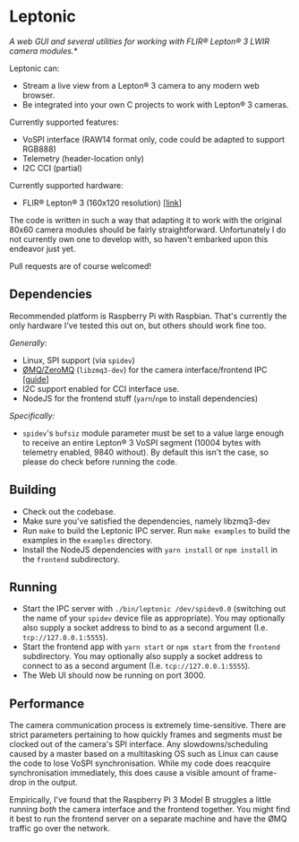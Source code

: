 # Leptonic

*A web GUI and several utilities for working with FLIR® Lepton® 3 LWIR camera modules.**

Leptonic can:

* Stream a live view from a Lepton® 3 camera to any modern web browser.
* Be integrated into your own C projects to work with Lepton® 3 cameras.

Currently supported features:

* VoSPI interface (RAW14 format only, code could be adapted to support RGB888)
* Telemetry (header-location only)
* I2C CCI (partial)

Currently supported hardware:

* FLIR® Lepton® 3 (160x120 resolution) [[link](http://www.flir.com/uploadedFiles/OEM/Products/LWIR-Cameras/Lepton/Lepton-3-Engineering-Datasheet.pdf)]

The code is written in such a way that adapting it to work with the original 80x60 camera modules should be fairly straightforward. Unfortunately I do not currently own one to develop with, so haven't embarked upon this endeavor just yet.

Pull requests are of course welcomed!

## Dependencies

Recommended platform is Raspberry Pi with Raspbian. That's currently the only hardware I've tested this out on, but others should work fine too.

_Generally:_

* Linux, SPI support (via `spidev`)
* [ØMQ/ZeroMQ](http://zeromq.org/) (`libzmq3-dev`) for the camera interface/frontend IPC [[guide](http://zeromq.org/intro:get-the-software)]
* I2C support enabled for CCI interface use.
* NodeJS for the frontend stuff (`yarn`/`npm` to install dependencies)

_Specifically:_

* `spidev`'s `bufsiz` module parameter must be set to a value large enough to receive an entire Lepton® 3 VoSPI segment (10004 bytes with telemetry enabled, 9840 without). By default this isn't the case, so please do check before running the code.

## Building

* Check out the codebase.
* Make sure you've satisfied the dependencies, namely libzmq3-dev
* Run `make` to build the Leptonic IPC server. Run `make examples` to build the examples in the `examples` directory.
* Install the NodeJS dependencies with `yarn install` or `npm install` in the `frontend` subdirectory.

## Running

* Start the IPC server with `./bin/leptonic /dev/spidev0.0` (switching out the name of your `spidev` device file as appropriate). You may optionally also supply a socket address to bind to as a second argument (I.e. `tcp://127.0.0.1:5555`).
* Start the frontend app with `yarn start` or `npm start` from the `frontend` subdirectory. You may optionally also supply a socket address to connect to as a second argument (I.e. `tcp://127.0.0.1:5555`).
* The Web UI should now be running on port 3000.

## Performance

The camera communication process is extremely time-sensitive. There are strict parameters pertaining to how quickly frames and segments must be clocked out of the camera's SPI interface. Any slowdowns/scheduling caused by a master based on a multitasking OS such as Linux can cause the code to lose VoSPI synchronisation. While my code does reacquire synchronisation immediately, this does cause a visible amount of frame-drop in the output.

Empirically, I've found that the Raspberry Pi 3 Model B struggles a little running _both_ the camera interface and the frontend together. You might find it best to run the frontend server on a separate machine and have the ØMQ traffic go over the network.
